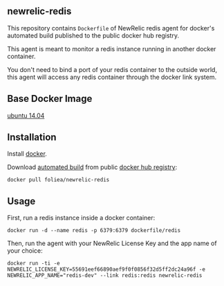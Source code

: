 ## newrelic-redis

This repository contains `Dockerfile` of NewRelic redis agent for docker's automated build
published to the public docker hub registry.

This agent is meant to monitor a redis instance running in another docker container.

You don't need to bind a port of your redis container to the outside world, this agent will
access any redis container through the docker link system.

## Base Docker Image

[ubuntu 14.04](https://registry.hub.docker.com/_/ubuntu/)

## Installation

Install [docker](http://www.docker.com).

Download [automated build](https://registry.hub.docker.com/u/dockerfile/redis) from public 
[docker hub registry](https://registry.hub.docker.com/):

    docker pull foliea/newrelic-redis

## Usage

First, run a redis instance inside a docker container:

    docker run -d --name redis -p 6379:6379 dockerfile/redis

Then, run the agent with your NewRelic License Key and the app name of your choice:

    docker run -ti -e NEWRELIC_LICENSE_KEY=55691eef66890aef9f0f0856f32d5ff2dc24a96f -e NEWRELIC_APP_NAME="redis-dev" --link redis:redis newrelic-redis
